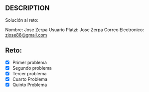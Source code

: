 ## DESCRIPTION

Solución al reto:

Nombre: Jose Zerpa
Usuario Platzi: Jose Zerpa
Correo Electronico: zjose88@gmail.com

## Reto:

- [x] Primer problema
- [x] Segundo problema
- [x] Tercer problema
- [x] Cuarto Problema
- [x] Quinto Problema
